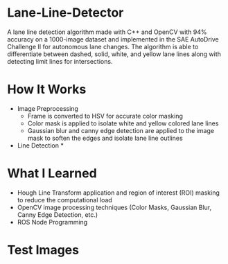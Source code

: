# Lane-Line-Detector

A lane line detection algorithm made with C++ and OpenCV with 94% accuracy on a 1000-image dataset and implemented in the SAE AutoDrive Challenge II for autonomous lane changes. The algorithm is able to differentiate between dashed, solid, white, and yellow lane lines along with detecting limit lines for intersections.

# How It Works

* Image Preprocessing
  * Frame is converted to HSV for accurate color masking
  * Color mask is applied to isolate white and yellow colored lane lines
  * Gaussian blur and canny edge detection are applied to the image mask to soften the edges and isolate lane line outlines
* Line Detection
  * 

# What I Learned

* Hough Line Transform application and region of interest (ROI) masking to reduce the computational load
* OpenCV image processing techniques (Color Masks, Gaussian Blur, Canny Edge Detection, etc.)
* ROS Node Programming

# Test Images
